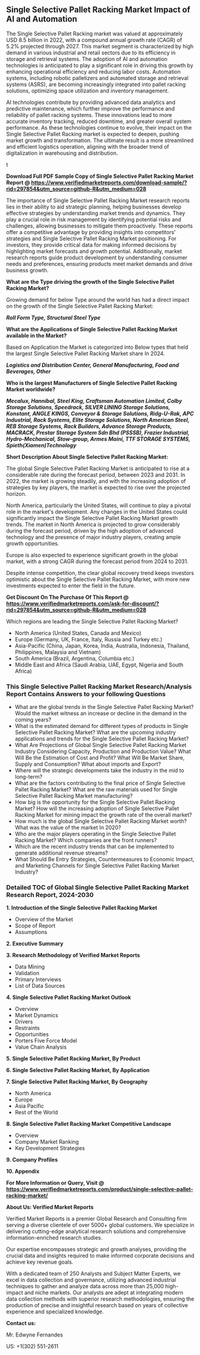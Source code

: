 <h2>Single Selective Pallet Racking Market Impact of AI and Automation</h2><p>The Single Selective Pallet Racking market was valued at approximately USD 8.5 billion in 2022, with a compound annual growth rate (CAGR) of 5.2% projected through 2027. This market segment is characterized by high demand in various industrial and retail sectors due to its efficiency in storage and retrieval systems. The adoption of AI and automation technologies is anticipated to play a significant role in driving this growth by enhancing operational efficiency and reducing labor costs. Automation systems, including robotic palletizers and automated storage and retrieval systems (ASRS), are becoming increasingly integrated into pallet racking solutions, optimizing space utilization and inventory management.</p><p>AI technologies contribute by providing advanced data analytics and predictive maintenance, which further improve the performance and reliability of pallet racking systems. These innovations lead to more accurate inventory tracking, reduced downtime, and greater overall system performance. As these technologies continue to evolve, their impact on the Single Selective Pallet Racking market is expected to deepen, pushing market growth and transformation. The ultimate result is a more streamlined and efficient logistics operation, aligning with the broader trend of digitalization in warehousing and distribution.</p>t</p><p id="" class=""><strong>Download Full PDF Sample Copy of Single Selective Pallet Racking Market Report @ <a href="https://www.verifiedmarketreports.com/download-sample/?rid=297854&utm_source=github-R&utm_medium=028" target="_blank">https://www.verifiedmarketreports.com/download-sample/?rid=297854&utm_source=github-R&utm_medium=028</a></strong></p><p>The importance of&nbsp;Single Selective Pallet Racking Market research reports lies in their ability to aid strategic planning, helping businesses develop effective strategies by understanding market trends and dynamics. They play a crucial role in risk management by identifying potential risks and challenges, allowing businesses to mitigate them proactively. These reports offer a competitive advantage by providing insights into competitors' strategies and Single Selective Pallet Racking Market positioning. For investors, they provide critical data for making informed decisions by highlighting market forecasts and growth potential. Additionally, market research reports guide product development by understanding consumer needs and preferences, ensuring products meet market demands and drive business growth.</p><p><strong>What are the&nbsp;Type driving the growth of the Single Selective Pallet Racking Market?</strong></p><p id="" class="">Growing demand for below Type around the world has had a direct impact on the growth of the Single Selective Pallet Racking Market:</p><em><strong>Roll Form Type, Structural Steel Type</strong></em></p><strong>What are the&nbsp;Applications&nbsp;of Single Selective Pallet Racking Market available in the Market?</strong></p><p id="" class="">Based on Application the Market is categorized into Below types that held the largest Single Selective Pallet Racking Market share In 2024.</p><em><strong>Logistics and Distribution Center, General Manufacturing, Food and Beverages, Other</strong></em></p><strong>Who is the largest Manufacturers of Single Selective Pallet Racking Market worldwide?</strong></p><p><em><strong>Mecalux, Hannibal, Steel King, Craftsman Automation Limited, Colby Storage Solutions, Speedrack, SILVER LINING Storage Solutions, Konstant, ANGLE KINGS, Conveyor & Storage Solutions, Ridg-U-Rak, APC Industrial, Rack Systems, Elite Storage Solutions, North American Steel, REB Storage Systems, Rack Builders, Advance Storage Products, MACRACK, Prestar Storage System Sdn Bhd (PSSSB), Frazier Industrial, Hydro-Mechanical, Stow-group, Armes Maini, TTF STORAGE SYSTEMS, Spieth(Xiamen)Technology</strong></em></p><p id="" class=""><strong>Short Description About Single Selective Pallet Racking Market:</strong></p><p>The global Single Selective Pallet Racking Market is anticipated to rise at a considerable rate during the forecast period, between 2023 and 2031. In 2022, the market is growing steadily, and with the increasing adoption of strategies by key players, the market is expected to rise over the projected horizon.</p><p>North America, particularly the United States, will continue to play a pivotal role in the market's development. Any changes in the United States could significantly impact the Single Selective Pallet Racking Market growth trends. The market in North America is projected to grow considerably during the forecast period, driven by the high adoption of advanced technology and the presence of major industry players, creating ample growth opportunities.</p><p>Europe is also expected to experience significant growth in the global market, with a strong CAGR during the forecast period from 2024 to 2031.</p><p>Despite intense competition, the clear global recovery trend keeps investors optimistic about the Single Selective Pallet Racking Market, with more new investments expected to enter the field in the future.</p><p id="" class=""><strong>Get Discount On The Purchase Of This Report @ <a href="https://www.verifiedmarketreports.com/ask-for-discount/?rid=297854&utm_source=github-R&utm_medium=028" target="_blank">https://www.verifiedmarketreports.com/ask-for-discount/?rid=297854&utm_source=github-R&utm_medium=028</a></strong></p>Which regions are leading the Single Selective Pallet Racking Market?</p><ul><li>North America (United States, Canada and Mexico)</li><li>Europe (Germany, UK, France, Italy, Russia and Turkey etc.)</li><li>Asia-Pacific (China, Japan, Korea, India, Australia, Indonesia, Thailand, Philippines, Malaysia and Vietnam)</li><li>South America (Brazil, Argentina, Columbia etc.)</li><li>Middle East and Africa (Saudi Arabia, UAE, Egypt, Nigeria and South Africa)</li></ul><h3 id="" class="">This Single Selective Pallet Racking Market Research/Analysis Report Contains Answers to your following Questions</h3><ul><li>What are the global trends in the Single Selective Pallet Racking Market? Would the market witness an increase or decline in the demand in the coming years?</li><li>What is the estimated demand for different types of products in Single Selective Pallet Racking Market? What are the upcoming industry applications and trends for the Single Selective Pallet Racking Market?</li><li>What Are Projections of Global Single Selective Pallet Racking Market Industry Considering Capacity, Production and Production Value? What Will Be the Estimation of Cost and Profit? What Will Be Market Share, Supply and Consumption? What about imports and Export?</li><li>Where will the strategic developments take the industry in the mid to long-term?</li><li>What are the factors contributing to the final price of Single Selective Pallet Racking Market? What are the raw materials used for Single Selective Pallet Racking Market manufacturing?</li><li>How big is the opportunity for the Single Selective Pallet Racking Market? How will the increasing adoption of Single Selective Pallet Racking Market for mining impact the growth rate of the overall market?</li><li>How much is the global Single Selective Pallet Racking Market worth? What was the value of the market In 2020?</li><li>Who are the major players operating in the Single Selective Pallet Racking Market? Which companies are the front runners?</li><li>Which are the recent industry trends that can be implemented to generate additional revenue streams?</li><li>What Should Be Entry Strategies, Countermeasures to Economic Impact, and Marketing Channels for Single Selective Pallet Racking Market Industry?</li></ul><h3 id="" class="">Detailed TOC of Global Single Selective Pallet Racking Market Research Report, 2024-2030</h3><p id="" class=""><strong>1. Introduction of the Single Selective Pallet Racking Market</strong></p><ul><li>Overview of the Market</li><li>Scope of Report</li><li>Assumptions</li></ul><p id="" class=""><strong>2. Executive Summary</strong></p><p id="" class=""><strong>3. Research Methodology of Verified Market Reports</strong></p><ul><li>Data Mining</li><li>Validation</li><li>Primary Interviews</li><li>List of Data Sources</li></ul><p id="" class=""><strong>4. Single Selective Pallet Racking Market Outlook</strong></p><ul><li>Overview</li><li>Market Dynamics</li><li>Drivers</li><li>Restraints</li><li>Opportunities</li><li>Porters Five Force Model</li><li>Value Chain Analysis</li></ul><p id="" class=""><strong>5. Single Selective Pallet Racking Market, By Product</strong></p><p id="" class=""><strong>6. Single Selective Pallet Racking Market, By Application</strong></p><p id="" class=""><strong>7. Single Selective Pallet Racking Market, By Geography</strong></p><ul><li>North America</li><li>Europe</li><li>Asia Pacific</li><li>Rest of the World</li></ul><p id="" class=""><strong>8. Single Selective Pallet Racking Market Competitive Landscape</strong></p><ul><li>Overview</li><li>Company Market Ranking</li><li>Key Development Strategies</li></ul><p id="" class=""><strong>9. Company Profiles</strong></p><p id="" class=""><strong>10. Appendix</strong></p><p id="" class=""><strong>For More Information or Query, Visit @ <a href="https://www.verifiedmarketreports.com/product/single-selective-pallet-racking-market/" target="_blank">https://www.verifiedmarketreports.com/product/single-selective-pallet-racking-market/</a></strong></p><p id="" class=""><strong>About Us: Verified Market Reports</strong></p><p id="" class="">Verified Market Reports is a premier Global Research and Consulting firm serving a diverse clientele of over 5000+ global customers. We specialize in delivering cutting-edge analytical research solutions and comprehensive information-enriched research studies.</p><p id="" class="">Our expertise encompasses strategic and growth analyses, providing the crucial data and insights required to make informed corporate decisions and achieve key revenue goals.</p><p id="" class="">With a dedicated team of 250 Analysts and Subject Matter Experts, we excel in data collection and governance, utilizing advanced industrial techniques to gather and analyze data across more than 25,000 high-impact and niche markets. Our analysts are adept at integrating modern data collection methods with superior research methodologies, ensuring the production of precise and insightful research based on years of collective experience and specialized knowledge.</p><p id="" class=""><strong>Contact us:</strong></p><p id="" class="">Mr. Edwyne Fernandes</p><p id="" class="">US: +1(302) 551-2611</p>